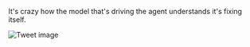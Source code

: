 It's crazy how the model that's driving the agent understands it's fixing itself.


![Tweet image](/asset/crosspoast/Ges85qqXEAAIdEC.png)

